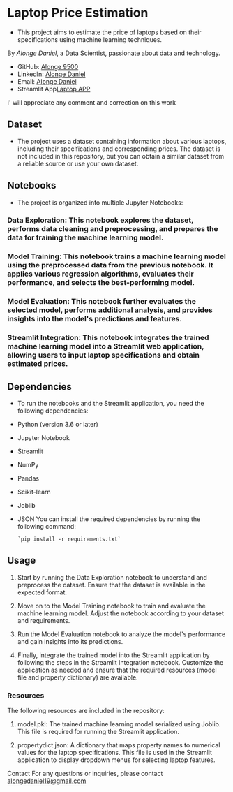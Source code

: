 # Laptop Price Estimation
* This project aims to estimate the price of laptops based on their specifications using machine learning techniques.


By *Alonge Daniel*, a Data Scientist, passionate about data and technology.

- GitHub: [Alonge 9500](https://github.com/Alonge9500)
- LinkedIn: [Alonge Daniel](https://www.linkedin.com/in/alonge-daniel-27b4b4139/)
- Email: [Alonge Daniel](mailto:alongedaniel19@gmail.com)
- Streamlit App[Laptop APP](https://alonge9500-laptop-app-app-x8dzj1.streamlit.app/)

I' will appreciate any comment and correction on this work 


## Dataset
* The project uses a dataset containing information about various laptops, including their specifications and corresponding prices. The dataset is not included in this repository, but you can obtain a similar dataset from a reliable source or use your own dataset.

## Notebooks
* The project is organized into multiple Jupyter Notebooks:

### Data Exploration: This notebook explores the dataset, performs data cleaning and preprocessing, and prepares the data for training the machine learning model.

### Model Training: This notebook trains a machine learning model using the preprocessed data from the previous notebook. It applies various regression algorithms, evaluates their performance, and selects the best-performing model.

### Model Evaluation: This notebook further evaluates the selected model, performs additional analysis, and provides insights into the model's predictions and features.

### Streamlit Integration: This notebook integrates the trained machine learning model into a Streamlit web application, allowing users to input laptop specifications and obtain estimated prices.

## Dependencies
* To run the notebooks and the Streamlit application, you need the following dependencies:

- Python (version 3.6 or later)
- Jupyter Notebook
- Streamlit
- NumPy
- Pandas
- Scikit-learn
- Joblib
- JSON
You can install the required dependencies by running the following command:

      `pip install -r requirements.txt`
## Usage
1. Start by running the Data Exploration notebook to understand and preprocess the dataset. Ensure that the dataset is available in the expected format.

2. Move on to the Model Training notebook to train and evaluate the machine learning model. Adjust the notebook according to your dataset and requirements.

3. Run the Model Evaluation notebook to analyze the model's performance and gain insights into its predictions.

4. Finally, integrate the trained model into the Streamlit application by following the steps in the Streamlit Integration notebook. Customize the application as needed and ensure that the required resources (model file and property dictionary) are available.

### Resources
The following resources are included in the repository:

1. model.pkl: The trained machine learning model serialized using Joblib. This file is required for running the Streamlit application.

2. propertydict.json: A dictionary that maps property names to numerical values for the laptop specifications. This file is used in the Streamlit application to display dropdown menus for selecting laptop features.


Contact
For any questions or inquiries, please contact alongedaniel19@gmail.com
